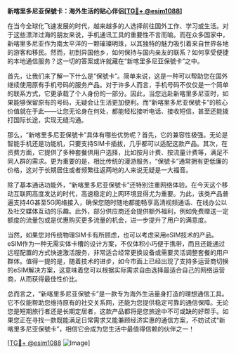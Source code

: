 **新喀里多尼亚保號卡：海外生活的贴心伴侣[[TG💪+ @esim1088](https://t.me/s/esim1088)]**

在当今全球化飞速发展的时代，越来越多的人选择前往国外工作、学习或生活。对于这些漂洋过海的朋友来说，手机通讯工具的重要性不言而喻。而在众多国家中，新喀里多尼亚作为南太平洋的一颗璀璨明珠，以其独特的魅力吸引着来自世界各地的游客和移民。然而，初到异国他乡，如何保持与国内亲友的联系？如何享受便捷的本地通信服务？这一切的答案或许就藏在“新喀里多尼亚保號卡”之中。

首先，让我们来了解一下什么是“保號卡”。简单来说，这是一种可以帮助您在国外继续使用原有手机号码的服务产品。对于许多人而言，手机号码不仅仅是一个简单的联系方式，它更承载了个人身份的一部分。因此，当您远赴新喀里多尼亚时，如果能够保留原有的号码，无疑会让生活更加便利。而“新喀里多尼亚保號卡”的核心价值就在于此——让您无论身在何处，都能轻松接听电话、接收短信，甚至还能拨打国际长途，实现无缝沟通。

那么，“新喀里多尼亚保號卡”具体有哪些优势呢？首先，它的兼容性极强。无论是智能手机还是功能机，只要支持SIM卡插拔，几乎都可以适配这款产品。其次，在资费方面，它提供了多种套餐供用户选择，比如按月计费、按流量计费等，满足不同人群的需求。更为重要的是，相比传统的漫游服务，“保號卡”通常拥有更低廉的价格，这对于长期居住或者频繁往返两地的人来说无疑是一大福音。

除了基本通话功能外，“新喀里多尼亚保號卡”还特别注重网络体验。在今天这个移动互联网高度发达的时代，高速稳定的上网环境显得尤为重要。为此，该类产品普遍支持4G甚至5G网络接入，确保您随时随地都能畅享高清视频通话、在线办公以及社交媒体互动的乐趣。此外，部分供应商还会提供额外福利，例如免费赠送一定额度的流量包或是优惠购买更多流量的机会，进一步提升了用户的满意度。

当然，如果您对传统物理SIM卡有所顾虑，也可以考虑采用eSIM技术的产品。eSIM作为一种无需实体卡槽的设计方案，不仅体积小巧便于携带，而且还能通过远程配置的方式快速激活服务，非常适合经常更换设备或需要灵活调整套餐的用户群体。值得一提的是，随着技术的进步，如今市面上已经出现了支持多运营商切换的eSIM解决方案，这意味着您可以根据实际需求自由选择最适合自己的网络运营商，从而获得最佳性价比。

总而言之，“新喀里多尼亚保號卡”是一款专为海外生活量身打造的理想通信工具。它不仅能帮助您维持原有的社交关系网，还能为您提供稳定可靠的通信保障。无论您是短期旅行者还是长期定居者，这款产品都将是您旅途中不可或缺的好帮手。如果您正在寻找一款既能满足日常需求又能兼顾经济实惠的通信方案，不妨试试“新喀里多尼亚保號卡”，相信它会成为您生活中最值得信赖的伙伴之一！

[[TG💪+ @esim1088](https://t.me/s/esim1088) ![Image](https://i.postimg.cc/4NQfJmqS/Snipaste-2025-05-13-00-14-12.png)]